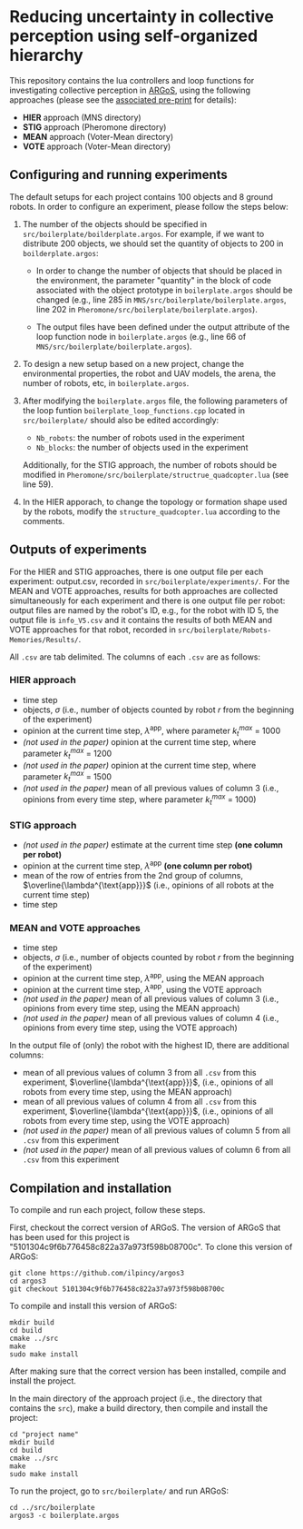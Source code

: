 # Reducing uncertainty in collective perception using self-organized hierarchy

This repository contains the lua controllers and loop functions for investigating collective perception in [ARGoS](https://github.com/ilpincy/argos3), using the following approaches (please see the [associated pre-print](https://iridia.ulb.ac.be/IridiaTrSeries/link/IridiaTr2022-011.pdf) for details):

- **HIER** approach (MNS directory) 
- **STIG** approach (Pheromone directory)
- **MEAN** approach (Voter-Mean directory)
- **VOTE** approach (Voter-Mean directory)

## Configuring and running experiments

The default setups for each project contains 100 objects and 8 ground robots. In order to configure an experiment, please follow the steps below:
 
1. The number of the objects should be specified in `src/boilerplate/boilderplate.argos`. For example, if we want to distribute 
   200 objects, we should set the quantity of objects to 200 in `boilderplate.argos`:

   - In order to change the number of objects that should be placed in the environment, the parameter "quantity"
     in the block of code associated with the object prototype in `boilerplate.argos` should be changed 
     (e.g., line 285 in `MNS/src/boilerplate/boilerplate.argos`, line 202 in `Pheromone/src/boilerplate/boilerplate.argos`).

   - The output files have been defined under the output attribute of the loop function node in `boilerplate.argos` (e.g., line 66 of 
     `MNS/src/boilerplate/boilerplate.argos`).

2. To design a new setup based on a new project, change the environmental properties, the robot and UAV models, the arena, the 
   number of robots, etc, in `boilerplate.argos`.

3. After modifying the `boilerplate.argos` file, the following parameters of the loop funtion `boilerplate_loop_functions.cpp` 
   located in `src/boilerplate/` should also be edited accordingly:

   - `Nb_robots`: the number of robots used in the experiment
   - `Nb_blocks`: the number of objects used in the experiment

   Additionally, for the STIG approach, the number of robots should be modified in `Pheromone/src/boilerplate/structrue_quadcopter.lua` (see line 59).

4. In the HIER apporach, to change the topology or formation shape used by the robots, modify the `structure_quadcopter.lua` according to the comments.


## Outputs of experiments

For the HIER and STIG approaches, there is one output file per each experiment: output.csv, recorded in `src/boilerplate/experiments/`. For the MEAN and VOTE approaches, results for both approaches are collected simultaneously for each experiment and there is one output file per robot: output files are named by the robot's ID, e.g., for the robot with ID 5, the output file is `info_V5.csv` and it contains the results of both MEAN and VOTE approaches for that robot, recorded in `src/boilerplate/Robots-Memories/Results/`. 

All `.csv` are tab delimited. The columns of each `.csv` are as follows:

### HIER approach

- time step
- objects, $\sigma$ (i.e., number of objects counted by robot *r* from the beginning of the experiment)
- opinion at the current time step, $\lambda^{\text{app}}$, where parameter ${k}_t^{max}$ = 1000
- *(not used in the paper)* opinion at the current time step, where parameter ${k}_t^{max}$ = 1200
- *(not used in the paper)* opinion at the current time step, where parameter ${k}_t^{max}$ = 1500
- *(not used in the paper)* mean of all previous values of column 3 (i.e., opinions from every time step, where parameter ${k}_t^{max}$ = 1000)

### STIG approach

- *(not used in the paper)* estimate at the current time step **(one column per robot)**
- opinion at the current time step, $\lambda^{\text{app}}$ **(one column per robot)**
- mean of the row of entries from the 2nd group of columns, $\overline{\lambda^{\text{app}}}$ (i.e., opinions of all robots at the current time step)
- time step

### MEAN and VOTE approaches

- time step
- objects, $\sigma$ (i.e., number of objects counted by robot *r* from the beginning of the experiment)
- opinion at the current time step, $\lambda^{\text{app}}$, using the MEAN approach
- opinion at the current time step, $\lambda^{\text{app}}$, using the VOTE approach
- *(not used in the paper)* mean of all previous values of column 3 (i.e., opinions from every time step, using the MEAN approach)
- *(not used in the paper)* mean of all previous values of column 4 (i.e., opinions from every time step, using the VOTE approach)

In the output file of (only) the robot with the highest ID, there are additional columns:

- mean of all previous values of column 3 from all `.csv` from this experiment, $\overline{\lambda^{\text{app}}}$, (i.e., opinions of all robots from every time step, using the MEAN approach)
- mean of all previous values of column 4 from all `.csv` from this experiment, $\overline{\lambda^{\text{app}}}$, (i.e., opinions of all robots from every time step, using the VOTE approach)
- *(not used in the paper)* mean of all previous values of column 5 from all `.csv` from this experiment
- *(not used in the paper)* mean of all previous values of column 6 from all `.csv` from this experiment



## Compilation and installation

To compile and run each project, follow these steps. 

First, checkout the correct version of ARGoS. The version of ARGoS that has been used for this project 
is "5101304c9f6b776458c822a37a973f598b08700c".
To clone this version of ARGoS:

	git clone https://github.com/ilpincy/argos3
	cd argos3
	git checkout 5101304c9f6b776458c822a37a973f598b08700c

To compile and install this version of ARGoS:

	mkdir build
	cd build
	cmake ../src
	make
	sudo make install

After making sure that the correct version has been installed, compile and install the project.

In the main directory of the approach project (i.e., the directory that contains the `src`), 
make a build directory, then compile and install the project:

	cd "project name"
	mkdir build
	cd build
	cmake ../src
	make
	sudo make install

To run the project, go to `src/boilerplate/` and run ARGoS:

	cd ../src/boilerplate
	argos3 -c boilerplate.argos

